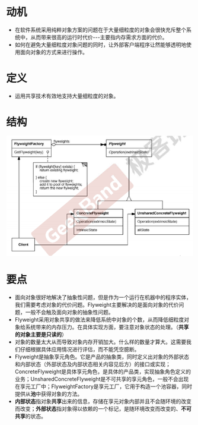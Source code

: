 # 动机

- 在软件系统采用纯粹对象方案的问题在于大量细粒度的对象会很快充斥整个系统中，从而带来很高的运行时代价---主要指内存需求方面的代价。
- 如何在避免大量细粒度对象问题的同时，让外部客户端程序让然能够透明地使用面向对象的方式来进行操作。



# 定义

- 运用共享技术有效地支持大量细粒度的对象。





# 结构

![image-20200614221714863](figure/image-20200614221714863.png)





# 要点

- 面向对象很好地解决了抽象性问题，但是作为一个运行在机器中的程序实体，我们需要考虑对象的代价问题。Flyweight主要解决的是面向对象的代价问题，一般不会触及面向对象的抽象性问题。
- Flyweight采用对象共享的做法来降低系统中对象的个数，从而降低细粒度对象给系统带来的内存压力。在具体实现方面，要注意对象状态的处理。（**共享的对象主要是只读的**）
- 对象的数量太大从而导致对象内存开销加大。什么样的数量才算大。这需要我们仔细根据具体应用情况进行评估，而不能凭空臆断。
- Flyweight是抽象享元角色。它是产品的抽象类，同时定义出对象的外部状态和内部状态（外部状态及内部状态相关内容见后方）的接口或实现；ConcreteFlyweight是具体享元角色，是具体的产品类，实现抽象角色定义的业务；UnsharedConcreteFlyweight是不可共享的享元角色，一般不会出现在享元工厂中；FlyweightFactory是享元工厂，它用于构造一个池容器，同时提供从**池**中获得对象的方法。
- **内部状态**指对象**共享**出来的信息，存储在享元对象内部并且不会随环境的改变而改变；**外部状态**指对象得以依赖的一个标记，是随环境改变而改变的、**不可共享**的状态。